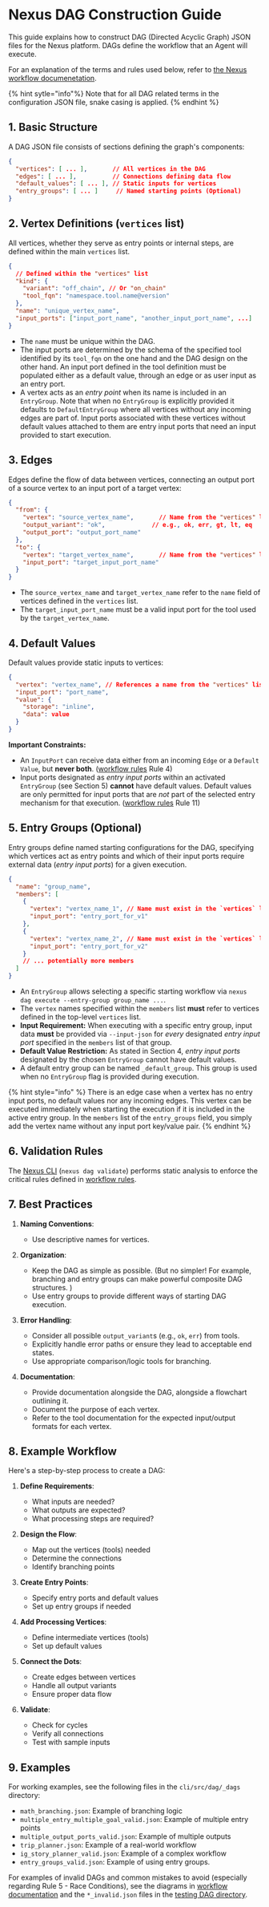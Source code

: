 # Nexus DAG Construction Guide

This guide explains how to construct DAG (Directed Acyclic Graph) JSON files for the Nexus platform. DAGs define the workflow that an Agent will execute.

For an explanation of the terms and rules used below, refer to [the Nexus workflow documenetation][nexus-next-workflow].

{% hint sytle="info"%}
Note that for all DAG related terms in the configuration JSON file, snake casing is applied.
{% endhint %}

## 1. Basic Structure
A DAG JSON file consists of sections defining the graph's components:
```json
{
  "vertices": [ ... ],       // All vertices in the DAG
  "edges": [ ... ],          // Connections defining data flow
  "default_values": [ ... ], // Static inputs for vertices
  "entry_groups": [ ... ]     // Named starting points (Optional)
}
```

## 2. Vertex Definitions (`vertices` list)
All vertices, whether they serve as entry points or internal steps, are defined within the main `vertices` list.
```json
{
  // Defined within the "vertices" list
  "kind": {
    "variant": "off_chain", // Or "on_chain"
    "tool_fqn": "namespace.tool.name@version"
  },
  "name": "unique_vertex_name",
  "input_ports": ["input_port_name", "another_input_port_name", ...]
}
```
- The `name` must be unique within the DAG.
- The input ports are determined by the schema of the specified tool identified by its `tool_fqn` on the one hand and the DAG design on the other hand. An input port defined in the tool definition must be populated either as a default value, through an edge or as user input as an entry port.
- A vertex acts as an *entry point* when its name is included in an `EntryGroup`. Note that when no `EntryGroup` is explicitly provided it defaults to `DefaultEntryGroup` where all vertices without any incoming edges are part of. Input ports associated with these vertices without default values attached to them are entry input ports that need an input provided to start execution.

## 3. Edges
Edges define the flow of data between vertices, connecting an output port of a source vertex to an input port of a target vertex:
```json
{
  "from": {
    "vertex": "source_vertex_name",       // Name from the "vertices" list
    "output_variant": "ok",             // e.g., ok, err, gt, lt, eq
    "output_port": "output_port_name"
  },
  "to": {
    "vertex": "target_vertex_name",       // Name from the "vertices" list
    "input_port": "target_input_port_name"
  }
}
```
- The `source_vertex_name` and `target_vertex_name` refer to the `name` field of vertices defined in the `vertices` list.
- The `target_input_port_name` must be a valid input port for the tool used by the `target_vertex_name`.

## 4. Default Values
Default values provide static inputs to vertices:
```json
{
  "vertex": "vertex_name", // References a name from the "vertices" list
  "input_port": "port_name",
  "value": {
    "storage": "inline",
    "data": value
  }
}
```
**Important Constraints:**
- An `InputPort` can receive data either from an incoming `Edge` or a `Default Value`, but **never both**. ([workflow rules][nexus-next-workflow] Rule 4)
- Input ports designated as *entry input ports* within an activated `EntryGroup` (see Section 5) **cannot** have default values. Default values are only permitted for input ports that are *not* part of the selected entry mechanism for that execution. ([workflow rules][nexus-next-workflow] Rule 11)

## 5. Entry Groups (Optional)
Entry groups define named starting configurations for the DAG, specifying which vertices act as entry points and which of their input ports require external data (*entry input ports*) for a given execution.

<!-- TODO: <https://github.com/Talus-Network/nexus-sdk/pull/128> -->

```json
{
  "name": "group_name",
  "members": [
    {
      "vertex": "vertex_name_1", // Name must exist in the `vertices` list
      "input_port": "entry_port_for_v1"
    },
    {
      "vertex": "vertex_name_2", // Name must exist in the `vertices` list
      "input_port": "entry_port_for_v2"
    }
    // ... potentially more members
  ]
}
```
- An `EntryGroup` allows selecting a specific starting workflow via `nexus dag execute --entry-group group_name ...`.
- The `vertex` names specified within the `members` list **must** refer to vertices defined in the top-level `vertices` list.
- **Input Requirement:** When executing with a specific entry group, input data **must** be provided via `--input-json` for *every* designated *entry input port* specified in the `members` list of that group.
- **Default Value Restriction:** As stated in Section 4, *entry input ports* designated by the chosen `EntryGroup` cannot have default values.
- A default entry group can be named `_default_group`. This group is used when no `EntryGroup` flag is provided during execution.

{% hint style="info" %}
There is an edge case when a vertex has no entry input ports, no default values nor any incoming edges. This vertex can be executed immediately when starting the execution if it is included in the active entry group. In the `members` list of the `entry_groups` field, you simply add the vertex name without any input port key/value pair.
{% endhint %}

## 6. Validation Rules
The [Nexus CLI][nexus-cli] (`nexus dag validate`) performs static analysis to enforce the critical rules defined in [workflow rules][nexus-next-workflow].

## 7. Best Practices

1. **Naming Conventions**:
   - Use descriptive names for vertices.

2. **Organization**:
   - Keep the DAG as simple as possible. (But no simpler! For example, branching and entry groups can make powerful composite DAG structures. )
   - Use entry groups to provide different ways of starting DAG execution.

3. **Error Handling**:
   - Consider all possible `output_variant`s (e.g., `ok`, `err`) from tools.
   - Explicitly handle error paths or ensure they lead to acceptable end states.
   - Use appropriate comparison/logic tools for branching.

4. **Documentation**:
   - Provide documentation alongside the DAG, alongside a flowchart outlining it.
   - Document the purpose of each vertex.
   - Refer to the tool documentation for the expected input/output formats for each vertex.

## 8. Example Workflow

Here's a step-by-step process to create a DAG:

1. **Define Requirements**:
   - What inputs are needed?
   - What outputs are expected?
   - What processing steps are required?

2. **Design the Flow**:
   - Map out the vertices (tools) needed
   - Determine the connections
   - Identify branching points

3. **Create Entry Points**:
   - Specify entry ports and default values
   - Set up entry groups if needed

4. **Add Processing Vertices**:
   - Define intermediate vertices (tools)
   - Set up default values

5. **Connect the Dots**:
   - Create edges between vertices
   - Handle all output variants
   - Ensure proper data flow

6. **Validate**:
   - Check for cycles
   - Verify all connections
   - Test with sample inputs

## 9. Examples

For working examples, see the following files in the `cli/src/dag/_dags` directory:
- `math_branching.json`: Example of branching logic
- `multiple_entry_multiple_goal_valid.json`: Example of multiple entry points
- `multiple_output_ports_valid.json`: Example of multiple outputs
- `trip_planner.json`: Example of a real-world workflow
- `ig_story_planner_valid.json`: Example of a complex workflow
- `entry_groups_valid.json`: Example of using entry groups.

For examples of invalid DAGs and common mistakes to avoid (especially regarding Rule 5 - Race Conditions), see the diagrams in [workflow documentation][nexus-next-workflow] and the `*_invalid.json` files in the [testing DAG directory][example-dags]. 

<!-- List of references -->
[nexus-next-workflow]: ../../nexus-next/packages/Workflow.md
[example-dags]: ../../cli/src/dag/_dags/
[nexus-cli]: ../CLI.md